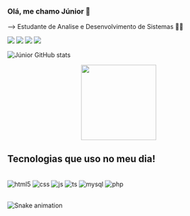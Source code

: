 ### Olá, me chamo Júnior 👋
--> Estudante de Analise e Desenvolvimento de Sistemas 👨‍💻

<a href="https://instagram.com/junioresttevao" target="_blank"><img src="https://img.shields.io/badge/-Instagram-%23E4405F?style=for-the-badge&logo=instagram&logoColor=white" target="_blank"></a>
<a href = "mailto:junioresttevao@gmail.com"><img src="https://img.shields.io/badge/-Gmail-%23333?style=for-the-badge&logo=gmail&logoColor=white" target="_blank"></a>
<a href = "https://wa.me/5583993897209"><img src="https://img.shields.io/badge/WhatsApp-25D366?style=for-the-badge&logo=whatsapp&logoColor=white" target="_blank"></a>
<a href="https://www.linkedin.com/in/júnior-estevão-b85313224" target="_blank"><img src="https://img.shields.io/badge/-LinkedIn-%230077B5?style=for-the-badge&logo=linkedin&logoColor=white" target="_blank"></a>
  


![Júnior GitHub stats](https://github-readme-stats.vercel.app/api?username=junioresttevao&show_icons=true&theme=dark&count_private=true)
<div align="center">
<img height="170em" src="https://github-readme-stats.vercel.app/api/top-langs/?username=junioresttevao&layout=compact&langs_count=7&theme=black"/>
</div>

## Tecnologias que uso no meu dia!

<div style="display: inline_block"><br/>
<div style="display: inline_block">
  <img align="center" alt="html5" src="https://img.shields.io/badge/HTML5-E34F26?style=for-the-badge&logo=html5&logoColor=white" />
  <img align="center" alt="css" src="https://img.shields.io/badge/CSS3-1572B6?style=for-the-badge&logo=css3&logoColor=white" />
  <img align="center" alt="js" src="https://img.shields.io/badge/JavaScript-F7DF1E?style=for-the-badge&logo=javascript&logoColor=black" />
  <img align="center" alt="ts" src="https://img.shields.io/badge/TypeScript-007ACC?style=for-the-badge&logo=typescript&logoColor=white" />
  <img align="center" alt="mysql" src="https://img.shields.io/badge/MySQL-00000F?style=for-the-badge&logo=mysql&logoColor=white" />
    <img align="center" alt="php" src="https://img.shields.io/badge/PHP-777BB4?style=for-the-badge&logo=php&logoColor=white" />
</div><br/>

   ![Snake animation](https://github.com/junioresttevao/junioresttevao/blob/output/github-contribution-grid-snake.svg)
